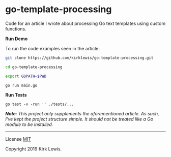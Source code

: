 # go-template-processing

Code for an article I wrote about processing Go text templates using custom functions.

__Run Demo__

To run the code examples seen in the article:
```bash
git clone https://github.com/kirklewis/go-template-processing.git

cd go-template-processing

export GOPATH=$PWD

go run main.go
```

__Run Tests__
```
go test -v -run '' ./tests/...
```

___Note__: This project only supplements the aforementioned article. As such, I've kept the project structure simple. It should not be treated like a Go module to be installed._

---

License [MIT](https://github.com/kirklewis/go-template-processing/blob/master/LICENSE)

Copyright 2019 Kirk Lewis.